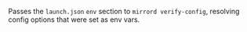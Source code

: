 Passes the `launch.json` `env` section to `mirrord verify-config`, resolving config options that were set as env vars. 
